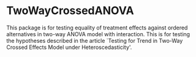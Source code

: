 # TwoWayCrossedANOVA
 This package is for testing equality of treatment effects against ordered alternatives in two-way ANOVA model with interaction. This is for testing the hypotheses described in the article `Testing for Trend in Two-Way Crossed Effects Model under Heteroscedasticity'.

